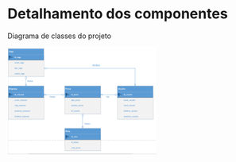 # Detalhamento dos componentes

Diagrama de classes do projeto

<img src="diagrama-de-classes.png" style="width:300px"></img>
